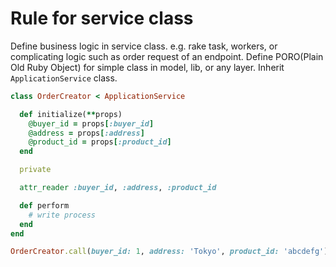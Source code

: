 # Rule for service class

Define business logic in service class. e.g. rake task, workers, or complicating logic such as order request of an endpoint. Define PORO(Plain Old Ruby Object) for simple class in model, lib, or any layer.
Inherit `ApplicationService` class.

```ruby
class OrderCreator < ApplicationService

  def initialize(**props)
    @buyer_id = props[:buyer_id]
    @address = props[:address]
    @product_id = props[:product_id]
  end

  private

  attr_reader :buyer_id, :address, :product_id

  def perform
    # write process
  end
end

OrderCreator.call(buyer_id: 1, address: 'Tokyo', product_id: 'abcdefg')
```
